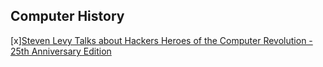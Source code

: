 ## Computer History
[x][Steven Levy Talks about Hackers Heroes of the Computer Revolution - 25th Anniversary Edition](https://www.youtube.com/watch?v=w_jwcCseDk0)




